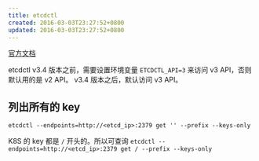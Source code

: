 ```yaml
---
title: etcdctl
created: 2016-03-03T23:27:52+0800
updated: 2016-03-03T23:27:52+0800
---
```


[官方文档](https://github.com/etcd-io/etcd/tree/master/etcdctl)

etcdctl v3.4 版本之前，需要设置环境变量 `ETCDCTL_API=3` 来访问 v3 API，否则默认用的是 v2 API。
v3.4 版本之后，默认访问 v3 API。

## 列出所有的 key

`etcdctl --endpoints=http://<etcd_ip>:2379 get '' --prefix --keys-only`

K8S 的 key 都是 `/` 开头的。所以可查询 `etcdctl --endpoints=http://<etcd_ip>:2379 get / --prefix --keys-only`
